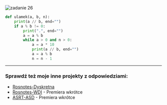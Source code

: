 <picture>
  <source srcset="../../srt/zbior_zadan/26.png" media="(prefers-color-scheme: light)">
  <source srcset="../../srt/zbior_zadan/black_26.png" media="(prefers-color-scheme: dark)">
  <img src="../../srt/zbior_zadan/black_26.png" alt="zadanie 26">
</picture>

```python
def ulamek(a, b, n):
    print(a // b, end="")
    if a % b != 0:
        print(".", end="")
        a = a % b
        while a > 0 and n > 0:
            a = a * 10
            print(a // b, end="")
            a = a % b
            n = n - 1

```

---
### Sprawdź też moje inne projekty z odpowiedziami:
- [Rosnotes-Dyskretna](https://github.com/kamilGie/Rosnotes-Dyskretna)
- [Rosnotes-WDI](https://github.com/kamilGie/Rosnotes-WDI) - Premiera wkrótce
- [ASRT-ASD](https://github.com/kamilGie/Rosnotes-Dyskretna) - Premiera wkrótce
